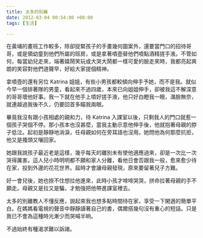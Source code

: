 ```yaml
---
title: 太多的別離
date: 2012-03-04 00:54:00 +08:00
tags: [生活]

---
```


在黃埔的畫班工作較多，除卻捉緊孩子的手畫幾何圖案外，還要當門口的招待哥哥，或是領幼童到他們所屬的班房，或是拿著噴壺替他們噴點酒精搓手液。不管如何，每當幼兒走來，端著嬉鬧笑玩或大哭大鬧都一樣可愛的臉走來時，我都亮起爽朗的笑容對他們道聲早，好給大家提個精神。  
  
拿噴壺的還有另位 Katrina 姐姐，有些小男孩都較傾向伸手予她，而不是我。就似今早一個排著隊的男童，看起來不過四歲，本來已向姐姐伸手，卻被我這不解深意的哥哥壞他好事。我一下就在他手上噴好搓手液，他只好白瞪我一眼，滿臉無奈，就連越過我後不久，仍要回首多瞄我兩眼。  
  
畢竟我沒有跟小孩相處的親和力，待 Katrina 入課室以後，只剩我人的門口就惹一個孩子哭個不停。那小孩本也沒甚麼，當我主動示意他伸手後，他就抱著母親的脖子低泣。起初是靜靜地淌淚，任母親如何在旁耳語也沒用。她問他為何那麼抗拒，他又是搔頭又嚷回家。  
  
她跟我說孩子最近老是這樣，幾乎每天的離別未有使他適應過來，卻是一次比一次哭得厲害。這人兒小時明明都不願和家人分離，看他日會否跟我一般，愈來愈少待在家，投到外邊的花花世界。屆時才會讓母親發現，原來要留著兒子方難。  
  
好一會兒後，她也捺不住想拉他進來，此時小孩才啼啼哭哭，拼命拉著母親的手不願走。母親又是拉又是騙，才勉強把他帶進課室裡去。   
  
太多的別離教人不懂反應，說起來我也想多點時間待在家，享受一下閑適的簡單平白。在媽媽看電視的聲音中靜靜讀著自己的書，偶爾搭幾句沒有重心的短話。只是我已不會為這種時光漸少而哭喊半晌。  
  
不過始終有種渴求難以訴諸。
